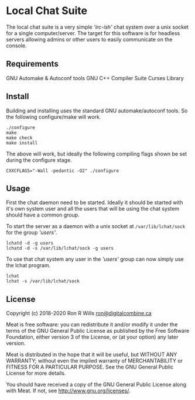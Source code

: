 # Local Chat Suite

The local chat suite is a very simple *'irc-ish'* chat system over a unix socket
for a single computer/server. The target for this software is for headless
servers allowing admins or other users to easily communicate on the console.

## Requirements

GNU Automake & Autoconf tools
GNU C++ Compiler Suite
Curses Library

## Install

Building and installing uses the standard GNU automake/autoconf tools. So the
following configure/make will work.

```shell
./configure
make
make check
make install
```

The above will work, but ideally the following compiling flags shown be set
during the configure stage.

```shell
CXXCFLAGS="-Wall -pedantic -O2" ./configure
```

## Usage

First the chat daemon need to be started. Ideally it should be started with it's
own system user and all the users that will be using the chat system should have
a common group.

To start the server as a daemon with a unix socket at `/var/lib/lchat/sock` for
the group *'users'*.

```shell
lchatd -d -g users
lchatd -d -s /var/lib/lchat/sock -g users
```

To use that chat system any user in the *'users'* group can now simply use the
lchat program.

```shell
lchat
lchat -s /var/lib/lchat/sock
```

## License

Copyright (c) 2018-2020 Ron R Wills <ron@digitalcombine.ca>

Meat is free software: you can redistribute it and/or modify
it under the terms of the GNU General Public License as published by
the Free Software Foundation, either version 3 of the License, or
(at your option) any later version.

Meat is distributed in the hope that it will be useful,
but WITHOUT ANY WARRANTY; without even the implied warranty of
MERCHANTABILITY or FITNESS FOR A PARTICULAR PURPOSE.  See the
GNU General Public License for more details.

You should have received a copy of the GNU General Public License
along with Meat.  If not, see <http://www.gnu.org/licenses/>.
